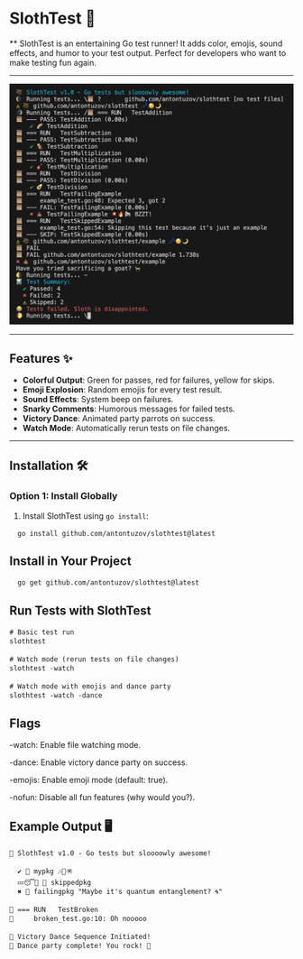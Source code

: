 # SlothTest 🦥

** SlothTest is an entertaining Go test runner! It adds color, emojis, sound effects, and humor to your test output. Perfect for developers who want to make testing fun again.

---

![Example Output](example/ex_output.png)

---

## Features ✨

- **Colorful Output**: Green for passes, red for failures, yellow for skips.
- **Emoji Explosion**: Random emojis for every test result.
- **Sound Effects**: System beep on failures.
- **Snarky Comments**: Humorous messages for failed tests.
- **Victory Dance**: Animated party parrots on success.
- **Watch Mode**: Automatically rerun tests on file changes.

---

## Installation 🛠️

### Option 1: Install Globally
1. Install SlothTest using `go install`:

 ```
   go install github.com/antontuzov/slothtest@latest

 ```

## Install in Your Project

 ```
   go get github.com/antontuzov/slothtest@latest

 ```
## Run Tests with SlothTest
```
# Basic test run
slothtest

# Watch mode (rerun tests on file changes)
slothtest -watch

# Watch mode with emojis and dance party
slothtest -watch -dance

```


## Flags


-watch: Enable file watching mode.

-dance: Enable victory dance party on success.

-emojis: Enable emoji mode (default: true).

-nofun: Disable all fun features (why would you?).



## Example Output 🖥️

```
🦥 SlothTest v1.0 - Go tests but sloooowly awesome!

  ✔ 🍕 mypkg 🎶🌈🪅
  💤😴🌙 🦥 skippedpkg
  ✖ 💩 failingpkg "Maybe it's quantum entanglement? 🌀"

📜 === RUN   TestBroken
📜     broken_test.go:10: Oh nooooo

🎉 Victory Dance Sequence Initiated!
🦜 Dance party complete! You rock! 🤘

```



